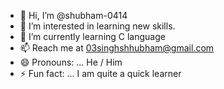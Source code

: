- 👋 Hi, I’m @shubham-0414
- 👀 I’m interested in learning new skills.
- 🌱 I’m currently learning C language
- 📫 Reach me at 03singhshhubham@gmail.com 
- 😄 Pronouns: ... He / Him
- ⚡ Fun fact: ... I am quite a quick learner

<!---
shubham-0414/shubham-0414 is a ✨ special ✨ repository because its `README.md` (this file) appears on your GitHub profile.
You can click the Preview link to take a look at your changes.
--->
